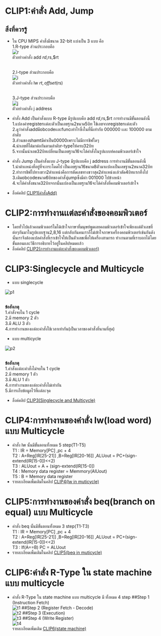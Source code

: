 # CLIP1:คำสั่ง Add, Jump
## สิ่งที่ควรรู้
- ใน CPU MIPS คำสั่งมีขนาด 32-bit เเบ่งเป็น 3 แบบ คือ
  <br>1.R-type ส่วนประกอบคือ
  <br>![r](https://lh3.googleusercontent.com/O-jKbPnwE1kc319eqSgEFoVvowAM75rzraNyQaQ7EaIifmswtU0miSSe_YQANMKfA5ZifO8e88lj70E_4219Yh8ccGaURF-8zeZlnRlghcCge-9ggKCAaZ1cyCib8kGbBfDCk8eBKJMHDpQunScyiZrxDtICPeP-64NIsLFAlLjJ3cuHBcYlX4-1zqajmuxns6iQSEWgZwdMPEJuV6YhMVdNu9lEQ6bfQUxmX0d4HNkWTrULOGzKxQucL8dxY6qRxOCuJfRKD-OdpARO_V07fZ0u8bKZYW-jux_7DADeKCj7--EFGNthopxSXXtRlbYZktAldO5cyv--15fm0uGYnXdRUFtH2DawpmwExQO7jzNru3XY8NGbcw6Bobs1EnnlWNZfWZLycmqm515MNaCa3LPttWgb4I9pEwypt96rQCpbm38M6Y4diRrO_UMACCnvUtQQxsjDaUdHHEA0cfFFFrSA9yVqSDkPytNSLz0W1X4NLsizerZ_TEkESngz8pLS1gdk-IgwIynlVmjMXK-wqBKegGJ4qaI-ZmqRnpz9ENL7qHCqnRMHrpfE3i9B1AdxmksT5ULYvUNu7pLdnVW_DlTCd20twUwGdIoNg5oLD03_FFu9C--4v4-NpK6gVG9KJEPJTmVT0eOeO66Nr881XYwGRWt6RrIciX2X0U76ROwcPt1vRy6uMZvJFMD7PhPiwJM-dK6LmY4jB1lGy2gdmUxE3bcPwuLiwbu8uaVfihWe_IJl5jfw=w648-h45-no)
  <br>ตัวอย่างคำสั่ง add $rd,$rs,$rt
  
  <br>2.I-type ส่วนประกอบคือ
  <br>![i](https://lh3.googleusercontent.com/3H09GYJkou7DGHQI7WuSab9RXA0nuBXqplHOdPr2xbc537DkWzCn9zHFFk2HTo7yUSmTAR9TBfk9MKf-4b3F6pW352eCf2I_45bnwktTYPc1RJbqRP8RdzMMz4ge1nfoN1bZeyd89RBMOWlmYkHEFz4VKLk6XxXAfmhjahHX6X41ogjNg6r5S16ofHvkwq8Gvz2OYZ6mbnqZCGLhHs2iKrt4A9eM73IsokpaZvkQLUg3GLg5Q4CW2M9Qu5cehbrculDtzwJUoUSauFpEtpWwOXI0v7Yhxwsb1HYc9BwGakKycVjLlGvgolLMd0enQhNjf-lXyVpoFAMwVNCVKEikKrvpjhFewi3BrSecPSzARUt58Voj5pZo1LclEecUIfwdjcGqyrOc17Kd_HliLwn_tF-jsRmaYFktYNe4mb188gRdJZd8kxWzFsB_zb4r-yQcarkeWqUhAxpAms3K1Pm2AknczTSlSXzICMO8jV8k2Wi3_lH1JGaSo8ped1qyMkN3kZijHnbOkXSQ8cco-gtG9rFo8HhHj1JEaKnAYX3P8cBxh424Rsa1v0TEF_ksR0dSp48ZeD0RoXqUcwIGf0yuimCT8DHnkGC91HhWva_hoGZkaQxWHjmVQUN49pg6yxHbshDQhth_Qtmr2aZNhDJbNwpB3h6S2OgfGLp1_-V15PfrIgg_gS6opAlWv9E=w506-h44-no)
  <br>ตัวอย่างคำสั่ง lw $rt,offset($rs)

  <br>3.J-type ส่วนประกอบคือ
  <br>![j](https://lh3.googleusercontent.com/GN7ANMHQvPJk5b4cRRTvHSsL8xf1xyQRTkuvBLMXv7ldU0BN-EZ5Ezbvx3IF7EFlOWFxT-0RxEhvbICn2f_p4IcmtStmoZ_UGQ9pSa4OAQAvNQCynVGIOBDLVMwxn__VV8mUUb7fg8hCQvMJUiNTOmYk3ndnRZ9kQGT14P7lJVUaHutvI8uChnxrJksNEeQhXkjrK7DIA6_tRI9IBx8TT2KbMDO5jtb9FA2hrwuD4NO4Rh5Tzs0g0llI8booUfl_nk1SCiKNCGh9llmaVdINLsgGRtB-dqG3s0BgDerYLodx6bOUcL8l2GXwvIXfjEbZcpIdavUO4hQsijS0ozwxSs1bsrOqYcAYTop2jv6KNqcVN1AimI1EEodqU1HFT6ceKlUvfoL3Bftu_IUTQs9ftviQyHNBPIR-ggPQgyiUvWwKrHtWUjYoK77AOArPSiWfsTC_w7KA12veLP3Ww6cb4BqU6S6no86kmNa6-fo3OREyJxs7yrTkxhTWfXI6byJluFmb030-8YWIoPBVu0FkaJpLKoiPlzf_Eqqzov-11BW-HBDrLA-q0s13CDCpkpOn2dgbN-np4h_ryACOGsMbM1YKKQ5BjIb_aqTgs3vNcpayeEENwJSffJ-eP7RN8rEWtTQHmbkyZET_hVb69WbCYqilF-qfgZxXXUVok1wJGJT3BzUX8St1KVyyo-o=w336-h42-no) 
  <br>ตัวอย่างคำสั่ง j address
  
- คำสั่ง Add เป็นคำสั่งแบบ R-type มีรูปแบบคือ add $rd,$rs,$rt การทำงานมีขั้นตอนดังนี้
  <br>1.แปลงค่าregisterเเต่ละตัวเป็นเลขฐาน2ขนาด5บิท ใช้เลขจากregisterเเต่ละตัว
  <br>2.ดูว่าคำสั่งaddมีobcodeเเละfuncเท่าไรซึ่งในที่นี่เท่ากับ 000000 เเละ 100000 ตามลำดับ
  <br>3.ส่วนของshamtมีค่าเป็น00000เพราะไม่มีการชิฟใดๆ
  <br>4.นำเลขที่ได้มาต่อกันตามลำดับr-typeให้ครบ32บิท
  <br>5.จากนั้นนำเลข32บิทเปลี่ยนเป็นเลขฐาน16จะได้คำสั่งในรูปแบบท่คอมพิวเตอร์เข้าใจ

- คำสั่ง Jump เป็นคำสั่งแบบ J-type มีรูปแบบคือ j address การทำงานมีขั้นตอนดังนี้
  <br>1.นำตำเเหน่งที่อยู่ที่จะกระโดดไป เป็นเลขฐาน16ขนาด8ตัวมาเเปลงเป็นเลขฐาน2ขนาด32บิท
  <br>2.ทำการชิฟไปทางขวา2ตำเเหน่งคือการตัดเลขทางขวาสุด2ตำเเหน่งเเล้วตัด4บิทเเรกทิ้งไป
  <br>3.เติมobcodeขนาด6บิทของคำสั่งjumpซึ่งมีค่า 001000 ไปข้างหน้า
  <br>4.จะได้คำสั่งขนาด32บิทจากนั้นแปลงเป็นเลขฐาน16จะได้คำสั่งที่คอมพิวเตอร์เข้าใจ
  
- ลิ้งค์คลิป [CLIP1(คำสั่งAdd)](https://youtu.be/U5B8R18Q3nM)


# CLIP2:การทำงานเเต่ละคำสั่งของคอมพิวเตอร์
- โดยทั่วไปแล้วคอมพิวเตอร์ไมได้เข้าใจภาษาที่มนุษย์พูดเลยคอมพิวเตอร์เข้าใจเพียงเเต่ตัวเลขที่ต่อๆกันมาในรูปเเบบฐาน2,8,16
  เเต่กลับกันคนเราก็ไม่เข้าใจภาษาเครื่องคอมพิวเตอร์เช่นกันดังนั้นเราจึงต้องแปลคำสั่งที่เราเข้าใจให้เป็นตัวเลขเพื่อให้เครื่องสามารถ
  ทำงานตามที่เราบอกได้โดยขั้นตอนเเละวิธีการอธิบายไว้อยู่ในคลิปหมดเเล้ว
- ลิ้งค์คลิป [CLIP2(การทำงานเเต่ละคำสั่งของคอมพิวเตอร์)](https://www.youtube.com/watch?v=kX9hZPzyaBc&t=19s)


# CLIP3:Singlecycle and Multicycle

- แบบ singlecycle 

![p1](https://lings2mi.files.wordpress.com/2012/12/figure4-11-mipsdatapathr-lod-beq.gif?w=702&zoom=2)

  <br> **ข้อสังเกตุ**
  <br>1.คำสั่งจบใน 1 cycle
  <br>2.มี memory 2 ตัว
  <br>3.มี ALU 3 ตัว
  <br>4.การทำงานของเเต่ละคำสั่งใช้เวลาเท่ากัน(เป็นเวลาของคำสั่งที่นานที่สุด)
  
- แบบ multicycle
 
![p2](https://camo.githubusercontent.com/3a759f503101d7359e3b9e88a79a64b022814d5a/68747470733a2f2f692e696d6775722e636f6d2f6d5758485770542e706e67)

  <br>**ข้อสังเกตุ**
  <br>1.คำสั่งเเต่ละคำสั่งไม่จบใน 1 cycle
  <br>2.มี memory 1 ตัว
  <br>3.มี ALU 1 ตัว
  <br>4.การทำงานของเเต่ละคำสั่งไม่เท่ากัน
  <br>5.มีการเก็บข้อมูลไว้ที่เเต่ละจุด
  
- ลิ้งค์คลิป [CLIP3(Singlecycle and Multicycle)](https://www.youtube.com/watch?v=ns2NKb_gKvM)
  
# CLIP4:การทำงานของคำสั่ง lw(load word) แบบ Multicycle

- คำสั่ง lw นั้นมีขั้นตอนทั้งหมด 5 step(T1-T5)
  <br>T1 : IR = Memory[PC] ,pc + 4 
  <br>T2 : A=Reg[IR[25-21]] ,B=Reg[IR[20-16]] ,ALUout = PC+(sign-extend(IR[15-0])<<2)
  <br>T3 : ALUout = A + (sign-extend(IR[15-0])
  <br>T4 : Memory data register = Memmory(AlUout)
  <br>T5 : B = Memory data register
- รายละเอียดเพื่มเติมในคลิป [CLIP4(lw in muticycle)](https://www.youtube.com/watch?v=Z5NQPWH3Bhk&t=4s)
  
# CLIP5:การทำงานของคำสั่ง beq(branch on equal) แบบ Multicycle

- คำสั่ง beq นั้นมีขั้นตอนทั้งหมด 3 step(T1-T3)
  <br>T1 : IR = Memory[PC] ,pc + 4 
  <br>T2 : A=Reg[IR[25-21]] ,B=Reg[IR[20-16]] ,ALUout = PC+(sign-extend(IR[15-0])<<2)
  <br>T3 : If(A==B) PC = ALUout 
- รายละเอียดเพื่มเติมในคลิป [CLIP5(beq in muticycle)](https://www.youtube.com/watch?v=bck_AWRrWS4)

# CLIP6:คำสั่ง R-Type ใน state machine แบบ multicycle

- คำสั่ง R-Type ใน state machine แบบ multicycle มี ทั้งหมด 4 step
##Step 1 (Instruction Fetch)
  <br>![t1](https://lh3.googleusercontent.com/KzC3YtTtryqPs097D9eQzTeUHAZ1uMR0CcGRyAm8lV0-qD570LsSAxp5fEAKw-NzRUk-_54n6LQjoX7e5mEBdYFm4ClZTOG-njVdMPqMlN7YtAxD6psfNL0LJBooGndFbZVBbJT58_UkRSJRtSLW6SZdkw3iqcrCO7-bnVSHeOJoJF-ouaBudCTEu0klXY4kdeJgC70n6idQRJY5H_IIWu8mS4Zh-Cu8R76xT9kl1gMoTc4IKuV9ZB_Latp8nN_s8X3MU6rGxBsPviTFQYd0ro34DpkUa59qqjiXoxsIB9nkcbt_wBMGXdhTfOAiU1h1GCSFQ7tn69335dmOot4uzYQw_yCFNrKTBe4TSv4vkUo3CcCaone1m0Gl-5b6Hn0mZGV1_Hl7EgFclWmYxb09n5kSvnbybpwMhBxlCQqURuymgcmaOGI_RHaL-ctj6FFRBV3cYD9HJ9YCHFi6bvdvdrOF72G2JtZanz0ppFUNP8ben0tALW3zyRP1uhdS8-UhJmfH6Uv4AOiyMQ2q8kFXl-I-q9wNxoUhr8zYy42VgYes4vBDxykj99zUvIBH1xXNxM9QlA7Gdf3z82AU40P9UaV9RldYSaWr3GnuwQG_-mgsIU53JnM-jcU6t3WwnN-HtDb9ID1ksnXaA3bPtRhjKoO1ooj8N6b1wQW00R_vrN4eTxvh8KIPibX0ye0=w954-h675-no)
##Step 2 (Register Fetch - Decode)
  <br>![t2](https://lh3.googleusercontent.com/wVnLrJXRllEB7oageJAUVSKzSxJSTi8LdAaqo6Xt_JYlJBne9zHwFBySkTwzP5Ld5QwtO3IFem9MzKnawK84watdd4-3Dzx5oGm6dro_QolXvn4clFz7wLyOo0s34jmxVzbmY5syWgnlnTLzvmbOeIqwaihjdit7LU8ZHNglSqyna9ykwVksdPJxwrNoFk2JTH7iE-1Vf7suvl2YW3UYOpq9qeUdtHObxHHWgh3O9LdRMJigJIiMWmU0OhQFi0rA-vjQ2ung9pWgw8fqj6pWkFKRhxjQUuswvqjwTnOCnhrNmHre110msn0bnNlfr5WGxYltUkgFYHFktB2c0I1Xisj-B4Gkn854Rgn5DVe8Mg5aRsV-6iWJl_XudNb_6v2QYZOaB557RgPW_Re4UAC0lgscZf6D_xUYaBiAuJr-3m4NwyXO8EIT-RW5xuQbITGmSd6BarGN30GA_Xl_RAZMoJLspPWaiSVKZKEzsYj0XwRUIOx3vOqjmgPm3ebGEk4QEX1cONLnCpxWEXrsl3X4sGLNogZt-mHX_3d7_5ym9kgo5XhvX7MfA6ydVqENRzebMEIVWonuRq-88-elYBCcdHKiNCeCv-Rf5Fh977KYo4Dc0wdVwa6dFNW6Kbva_VlxcSnU2FvuAsa-IF9C51o7ozXJHEE_AMrH19mtqHCbC_vFEPjplK11tvyvXgI=w937-h702-no)
##Step 3 (Execution)
  <br>![t3](https://lh3.googleusercontent.com/W-sZkhkhZc-UWNOXBWs1tBUEahU25Ty79pyc0zP4l21GULwppFzmxy6K7rnwnVx0fpjudr62G33t9st3fBqs09m-Scy2L1A50_3FRMvl-qEx_cyU3hZty_B3kBqJKVPQTFMZv7PGvfj8hv2yr_n2ymzp2XWsN1IrU28Kl_o4IplC5I851h2BdDIB4ufuow3hE9os9Ezu3aOhRiDmDeUS40bBCBANg7C5LPRN3_qboUBrdCebfQzNdhqKUC6blP8Rmyk9z7JvHi4Pm8v22KpmikcKyQTL6cXLhEmlnvNOj7pHOHacqvW2VETY3YSmZziugDh6JGzq6DlBU5Z2b15k-1vUZTdh3-ByCU6KuBsff9CmMW-1MJNjoqu6fzx0TsyaW4NKObBR_nYX1k7ODH0B5AwA4dgWFGAOlg_YLkaD2jTLGirzjovJHMSNM7ryuQkCjlK5SByI7e70Akq32Ep8LbMMY8mUTUyVbllg0Hx1L-o6lCUkDXoirzJLr72k4GKb3AjiKBkSYEPf9gUWfoQBVjI-B8NfRxuaKdOMEog9Ks67jsT8aiM6j3Qy5il4gDPrvU4T2LReCxfVINo9JfB_5S816XyE2F42cZuS4Q96P8x6oBtsEHqllw8I-rpXe9JmbBde54bmMxHhgLKRNDjGKRLn6JRgUX3Y0nopwlL2_X951CiB9QC-IBp9smc=w942-h665-no)
##Step 4 (Write Register)
  <br>![t4](https://lh3.googleusercontent.com/S9Ue_OVC5RDLwaAin8EPfFEndvqqCGtsDscrsFy8DbJXwX4zAANQbxWJoLgandhK9d6N1Y98KtWKU53b5jqKGb4BTKGCi1jAVTdIQ4I88_XRWycdWWwagwoGm53FUinTx2u8OsglRkG6Pa_DOWsiBPOhPUH8GKY4TfLfENQx7NFQU3QCb5u5XZWKsgbtFL-sGaOT9k9dDWDknSOfD5lk6A25VTlHtSti1r7FzjMC5q1-rWjbHTz1_eBsUqU4_olAIjt3FpkrFlVIPhIlnTGXv9Tyr009OWOFzBlc67_IEkYkVegzm4ANQDpq6qsUb9L-I6rzohPwOshB3VZiZ4wkwN9v-Q6xzpWRhcvfUWYmDfcT0WnUhKDDDpuzXGK4aX4aFQqTVyO-egRSMKofWoZUYogNVEJCrUTQeZSHIdtxBGH35J81UdturFJvfbstGDLk-oWfeJdgcn0yiwHx_erLdTo-lGHn-pKROgIIqDh4KpxpKihfaieh0360f-KCCK3fNA_Lvy1FqEQhSd2IT7eoHPTHlyU93zmZEAzmtlKfms6Ro6ZzRJPj9PLlfyhZbF9FIp1J-yTx-AwYejXlTzx5tfMaKrb6Yuufh9DBElqhGp7UxgGwxVHLG9leg3ZVOdxawtDfw_RMvym4NiEqttzQ1aOTS8saigHpxADfYIjoaxdkg7Jjr4JbnXwm16Y=w925-h683-no)
  <br>รายละเอียดเพิ่มเติม [CLIP6(state machine)](https://www.youtube.com/watch?v=FtLYTSzzU7I)

